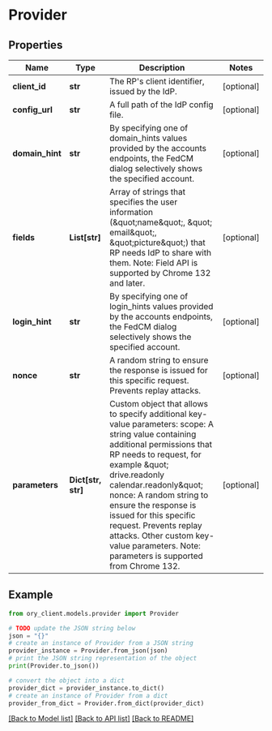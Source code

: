 # Provider


## Properties

Name | Type | Description | Notes
------------ | ------------- | ------------- | -------------
**client_id** | **str** | The RP&#39;s client identifier, issued by the IdP. | [optional] 
**config_url** | **str** | A full path of the IdP config file. | [optional] 
**domain_hint** | **str** | By specifying one of domain_hints values provided by the accounts endpoints, the FedCM dialog selectively shows the specified account. | [optional] 
**fields** | **List[str]** | Array of strings that specifies the user information (\&quot;name\&quot;, \&quot; email\&quot;, \&quot;picture\&quot;) that RP needs IdP to share with them.  Note: Field API is supported by Chrome 132 and later. | [optional] 
**login_hint** | **str** | By specifying one of login_hints values provided by the accounts endpoints, the FedCM dialog selectively shows the specified account. | [optional] 
**nonce** | **str** | A random string to ensure the response is issued for this specific request. Prevents replay attacks. | [optional] 
**parameters** | **Dict[str, str]** | Custom object that allows to specify additional key-value parameters: scope: A string value containing additional permissions that RP needs to request, for example \&quot; drive.readonly calendar.readonly\&quot; nonce: A random string to ensure the response is issued for this specific request. Prevents replay attacks.  Other custom key-value parameters.  Note: parameters is supported from Chrome 132. | [optional] 

## Example

```python
from ory_client.models.provider import Provider

# TODO update the JSON string below
json = "{}"
# create an instance of Provider from a JSON string
provider_instance = Provider.from_json(json)
# print the JSON string representation of the object
print(Provider.to_json())

# convert the object into a dict
provider_dict = provider_instance.to_dict()
# create an instance of Provider from a dict
provider_from_dict = Provider.from_dict(provider_dict)
```
[[Back to Model list]](../README.md#documentation-for-models) [[Back to API list]](../README.md#documentation-for-api-endpoints) [[Back to README]](../README.md)


